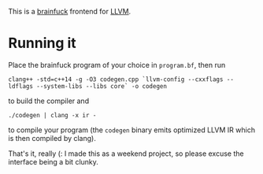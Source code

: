 This is a [brainfuck](https://en.wikipedia.org/wiki/Brainfuck) frontend for [LLVM](https://llvm.org/).

# Running it
Place the brainfuck program of your choice in `program.bf`,
then run
```
clang++ -std=c++14 -g -O3 codegen.cpp `llvm-config --cxxflags --ldflags --system-libs --libs core` -o codegen
```
to build the compiler and
```
./codegen | clang -x ir -
```
to compile your program (the `codegen` binary emits optimized LLVM IR which is then compiled by clang).

That's it, really (:
I made this as a weekend project, so please excuse the interface being a bit
clunky.
